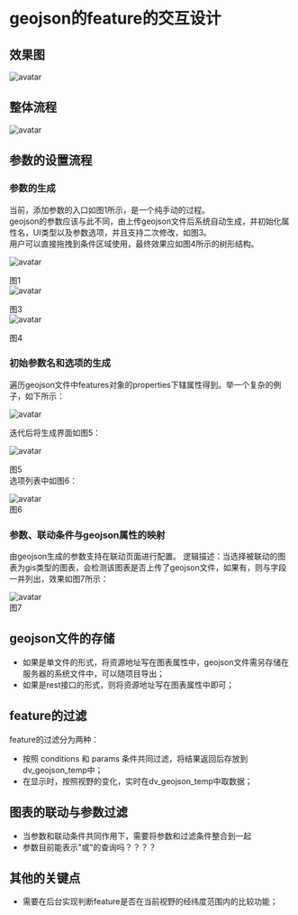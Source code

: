 # geojson的feature的交互设计
## 效果图

![avatar](./img/20190917102313.png)

## 整体流程

![avatar](./img/20190917142021.png)

## 参数的设置流程
### 参数的生成
当前，添加参数的入口如图1所示，是一个纯手动的过程。  
geojson的参数应该与此不同，由上传geojson文件后系统自动生成，并初始化属性名，UI类型以及参数选项，并且支持二次修改，如图3。  
用户可以直接拖拽到条件区域使用，最终效果应如图4所示的树形结构。

![avatar](./img/3.png)   

图1  
![avatar](./img/5.png)   

图3  
![avatar](./img/6.png)   

图4  
### 初始参数名和选项的生成
遍历geojson文件中features对象的properties下辖属性得到。举一个复杂的例子，如下所示：  

![avatar](./img/10.png)   

迭代后将生成界面如图5：  

![avatar](./img/7.png)   

图5  
选项列表中如图6：  

![avatar](./img/8.png)     
图6  
### 参数、联动条件与geojson属性的映射

由geojson生成的参数支持在联动页面进行配置。
逻辑描述：当选择被联动的图表为gis类型的图表，会检测该图表是否上传了geojson文件，如果有，则与字段一并列出，效果如图7所示：  

![avatar](./img/9.png)    
图7

## geojson文件的存储

- 如果是单文件的形式，将资源地址写在图表属性中，geojson文件需另存储在服务器的系统文件中，可以随项目导出；
- 如果是rest接口的形式，则将资源地址写在图表属性中即可；

## feature的过滤

feature的过滤分为两种：
- 按照 conditions 和 params 条件共同过滤，将结果返回后存放到dv_geojson_temp中；
- 在显示时，按照视野的变化，实时在dv_geojson_temp中取数据；

## 图表的联动与参数过滤

- 当参数和联动条件共同作用下，需要将参数和过滤条件整合到一起
- 参数目前能表示"或"的查询吗？？？？

## 其他的关键点

- 需要在后台实现判断feature是否在当前视野的经纬度范围内的比较功能； 
